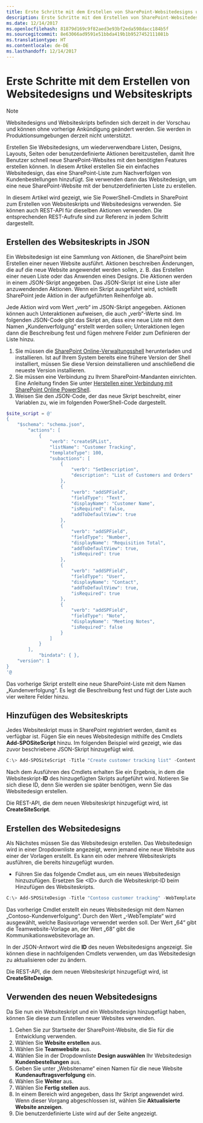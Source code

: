 ```yaml
---
title: Erste Schritte mit dem Erstellen von SharePoint-Websitedesigns und -Websiteskripts
description: Erste Schritte mit dem Erstellen von SharePoint-Websitedesigns und -Websiteskripts, aus denen Benutzer ihre eigenen Websites erstellen.
ms.date: 12/14/2017
ms.openlocfilehash: 81879d169c9f82aed3e93bf2eda598dacc184b5f
ms.sourcegitcommit: 8e63066ad9591e51bbda419b1b9527452111081b
ms.translationtype: HT
ms.contentlocale: de-DE
ms.lasthandoff: 12/14/2017
---
```

# <a name="get-started-creating-site-designs-and-site-scripts"></a>Erste Schritte mit dem Erstellen von Websitedesigns und Websiteskripts

> [!NOTE]
> Websitedesigns und Websiteskripts befinden sich derzeit in der Vorschau und können ohne vorherige Ankündigung geändert werden. Sie werden in Produktionsumgebungen derzeit nicht unterstützt.

Erstellen Sie Websitedesigns, um wiederverwendbare Listen, Designs, Layouts, Seiten oder benutzerdefinierte Aktionen bereitzustellen, damit Ihre Benutzer schnell neue SharePoint-Websites mit den benötigten Features erstellen können. In diesem Artikel erstellen Sie ein einfaches Websitedesign, das eine SharePoint-Liste zum Nachverfolgen von Kundenbestellungen hinzufügt. Sie verwenden dann das Websitedesign, um eine neue SharePoint-Website mit der benutzerdefinierten Liste zu erstellen.

In diesem Artikel wird gezeigt, wie Sie PowerShell-Cmdlets in SharePoint zum Erstellen von Websiteskripts und Websitedesigns verwenden. Sie können auch REST-API für dieselben Aktionen verwenden. Die entsprechenden REST-Aufrufe sind zur Referenz in jedem Schritt dargestellt.

## <a name="create-the-site-script-in-json"></a>Erstellen des Websiteskripts in JSON

Ein Websitedesign ist eine Sammlung von Aktionen, die SharePoint beim Erstellen einer neuen Website ausführt. Aktionen beschreiben Änderungen, die auf die neue Website angewendet werden sollen, z. B. das Erstellen einer neuen Liste oder das Anwenden eines Designs. Die Aktionen werden in einem JSON-Skript angegeben. Das JSON-Skript ist eine Liste aller anzuwendenden Aktionen. Wenn ein Skript ausgeführt wird, schließt SharePoint jede Aktion in der aufgeführten Reihenfolge ab.

Jede Aktion wird vom Wert „verb“ im JSON-Skript angegeben. Aktionen können auch Unteraktionen aufweisen, die auch „verb“-Werte sind. Im folgenden JSON-Code gibt das Skript an, dass eine neue Liste mit dem Namen „Kundenverfolgung“ erstellt werden sollen; Unteraktionen legen dann die Beschreibung fest und fügen mehrere Felder zum Definieren der Liste hinzu.

1. Sie müssen die [SharePoint Online-Verwaltungsshell](https://www.microsoft.com/en-us/download/details.aspx?id=35588) herunterladen und installieren. Ist auf Ihrem System bereits eine frühere Version der Shell installiert, müssen Sie diese Version deinstallieren und anschließend die neueste Version installieren.
1. Sie müssen eine Verbindung zu Ihrem SharePoint-Mandanten einrichten. Eine Anleitung finden Sie unter [Herstellen einer Verbindung mit SharePoint Online PowerShell]((https://technet.microsoft.com/de-DE/library/fp161372.aspx)).
1. Weisen Sie den JSON-Code, der das neue Skript beschreibt, einer Variablen zu, wie im folgenden PowerShell-Code dargestellt.

```powershell
$site_script = @'
{
    "$schema": "schema.json",
        "actions": [
            {
                "verb": "createSPList",
                "listName": "Customer Tracking",
                "templateType": 100,
                "subactions": [
                    {
                        "verb": "SetDescription",
                        "description": "List of Customers and Orders"
                    },
                    {
                        "verb": "addSPField",
                        "fieldType": "Text",
                        "displayName": "Customer Name",
                        "isRequired": false,
                        "addToDefaultView": true
                    },
                    {
                        "verb": "addSPField",
                        "fieldType": "Number",
                        "displayName": "Requisition Total",
                        "addToDefaultView": true,
                        "isRequired": true
                    },
                    {
                        "verb": "addSPField",
                        "fieldType": "User",
                        "displayName": "Contact",
                        "addToDefaultView": true,
                        "isRequired": true
                    },
                    {
                        "verb": "addSPField",
                        "fieldType": "Note",
                        "displayName": "Meeting Notes",
                        "isRequired": false
                    }
                ]
            }
        ],
            "bindata": { },
    "version": 1
}
'@
```

Das vorherige Skript erstellt eine neue SharePoint-Liste mit dem Namen „Kundenverfolgung“. Es legt die Beschreibung fest und fügt der Liste auch vier weitere Felder hinzu.

## <a name="add-the-site-script"></a>Hinzufügen des Websiteskripts

Jedes Websiteskript muss in SharePoint registriert werden, damit es verfügbar ist. Fügen Sie ein neues Websitedesign mithilfe des Cmdlets **Add-SPOSiteScript** hinzu. Im folgenden Beispiel wird gezeigt, wie das zuvor beschriebene JSON-Skript hinzugefügt wird. 

```powershell
C:\> Add-SPOSiteScript -Title "Create customer tracking list" -Content $site_script -Description "Creates list for tracking customer contact information"
```

Nach dem Ausführen des Cmdlets erhalten Sie ein Ergebnis, in dem die Websiteskript-**ID** des hinzugefügten Skripts aufgeführt wird. Notieren Sie sich diese ID, denn Sie werden sie später benötigen, wenn Sie das Websitedesign erstellen.

Die REST-API, die dem neuen Websiteskript hinzugefügt wird, ist **CreateSiteScript**.

## <a name="create-the-site-design"></a>Erstellen des Websitedesigns

Als Nächstes müssen Sie das Websitedesign erstellen. Das Websitedesign wird in einer Dropdownliste angezeigt, wenn jemand eine neue Website aus einer der Vorlagen erstellt. Es kann ein oder mehrere Websiteskripts ausführen, die bereits hinzugefügt wurden.

- Führen Sie das folgende Cmdlet aus, um ein neues Websitedesign hinzuzufügen. Ersetzen Sie \<ID\> durch die Websiteskript-ID beim Hinzufügen des Websiteskripts.

```powershell
C:\> Add-SPOSiteDesign -Title "Contoso customer tracking" -WebTemplate "64" -SiteScripts "<ID>" -Description "Tracks key customer data in a list"
```

Das vorherige Cmdlet erstellt ein neues Websitedesign mit dem Namen „Contoso-Kundenverfolgung“. Durch den Wert „-WebTemplate“ wird ausgewählt, welche Basisvorlage verwendet werden soll. Der Wert „64“ gibt die Teamwebsite-Vorlage an, der Wert „68“ gibt die Kommunikationswebsitevorlage an.

In der JSON-Antwort wird die **ID** des neuen Websitedesigns angezeigt. Sie können diese in nachfolgenden Cmdlets verwenden, um das Websitedesign zu aktualisieren oder zu ändern.

Die REST-API, die dem neuen Websiteskript hinzugefügt wird, ist **CreateSiteDesign**.

## <a name="use-the-new-site-design"></a>Verwenden des neuen Websitedesigns

Da Sie nun ein Websiteskript und ein Websitedesign hinzugefügt haben, können Sie diese zum Erstellen neuer Websites verwenden.

1. Gehen Sie zur Startseite der SharePoint-Website, die Sie für die Entwicklung verwenden.
1. Wählen Sie **Website erstellen** aus.
1. Wählen Sie **Teamwebsite** aus.
1. Wählen Sie in der Dropdownliste **Design auswählen** Ihr Websitedesign **Kundenbestellungen** aus.
1. Geben Sie unter „Websitename“ einen Namen für die neue Website **Kundenauftragsverfolgung** ein.
1. Wählen Sie **Weiter** aus.
1. Wählen Sie **Fertig stellen** aus.
1. In einem Bereich wird angegeben, dass Ihr Skript angewendet wird. Wenn dieser Vorgang abgeschlossen ist, wählen Sie **Aktualisierte Website anzeigen**.
1. Die benutzerdefinierte Liste wird auf der Seite angezeigt.
